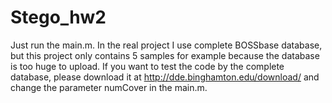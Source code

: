 # Stego_hw2
Just run the main.m.
In the real project I use complete BOSSbase database, but this project only contains 5 samples for example because the database is too huge to upload. If you want to test the code by the complete database, please download it at http://dde.binghamton.edu/download/ and change the parameter numCover in the main.m.
